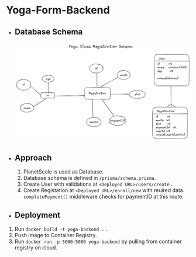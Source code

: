 # Yoga-Form-Backend

- ## Database Schema

  ![Schema Image](yogaFormSchema.jpeg)

- ## Approach

  1. PlanetScale is used as Database.
  2. Database schema is defined in `/prisma/schema.prisma`.
  3. Create User with validations at `<Deployed URL>/users/create` .
  4. Create Registation at `<Deployed URL>/enroll/new` with reuired data. `completePayment()` middleware checks for paymentID at this route.

- ## Deployment

 1. Run `docker build -t yoga-backend .` .
 2. Push Image to Container Registry.
 3. Run `docker run -p 5000:5000 yoga-backend` by pulling from container registry on cloud.
